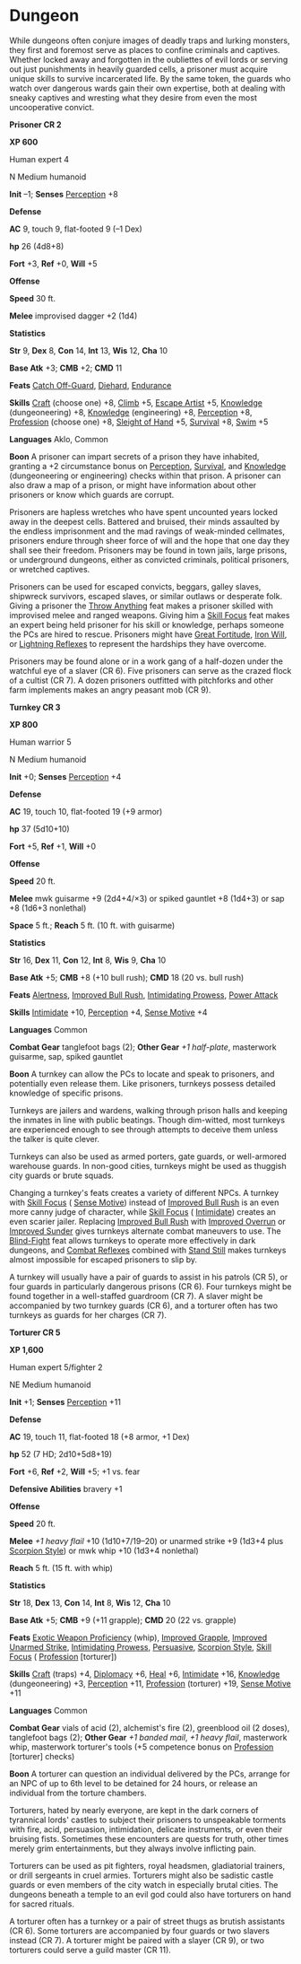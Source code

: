 # Dungeon

While dungeons often conjure images of deadly traps and lurking monsters, they first and foremost serve as places to confine criminals and captives. Whether locked away and forgotten in the oubliettes of evil lords or serving out just punishments in heavily guarded cells, a prisoner must acquire unique skills to survive incarcerated life. By the same token, the guards who watch over dangerous wards gain their own expertise, both at dealing with sneaky captives and wresting what they desire from even the most uncooperative convict.

**Prisoner CR 2**

**XP 600**

Human expert 4

N Medium humanoid

**Init** –1; **Senses** [Perception](../../skills/perception.md#_perception) +8

**Defense**

**AC** 9, touch 9, flat-footed 9 (–1 Dex)

**hp** 26 (4d8+8)

**Fort** +3, **Ref** +0, **Will** +5

**Offense**

**Speed** 30 ft.

**Melee** improvised dagger +2 (1d4)

**Statistics**

**Str** 9, **Dex** 8, **Con** 14, **Int** 13, **Wis** 12, **Cha** 10

**Base Atk** +3; **CMB** +2; **CMD** 11

**Feats** [Catch Off-Guard](../../feats.md#_catch-off-guard), [Diehard](../../feats.md#_diehard), [Endurance](../../feats.md#_endurance)

**Skills** [Craft](../../skills/craft.md#_craft) (choose one) +8, [Climb](../../skills/climb.md#_climb) +5, [Escape Artist](../../skills/escapeArtist.md#_escape-artist) +5, [Knowledge](../../skills/knowledge.md#_knowledge) (dungeoneering) +8, [Knowledge](../../skills/knowledge.md#_knowledge) (engineering) +8, [Perception](../../skills/perception.md#_perception) +8, [Profession](../../skills/profession.md#_profession) (choose one) +8, [Sleight of Hand](../../skills/sleightOfHand.md#_sleight-of-hand) +5, [Survival](../../skills/survival.md#_survival) +8, [Swim](../../skills/swim.md#_swim) +5

**Languages** Aklo, Common

**Boon** A prisoner can impart secrets of a prison they have inhabited, granting a +2 circumstance bonus on [Perception](../../skills/perception.md#_perception), [Survival](../../skills/survival.md#_survival), and [Knowledge](../../skills/knowledge.md#_knowledge) (dungeoneering or engineering) checks within that prison. A prisoner can also draw a map of a prison, or might have information about other prisoners or know which guards are corrupt.

Prisoners are hapless wretches who have spent uncounted years locked away in the deepest cells. Battered and bruised, their minds assaulted by the endless imprisonment and the mad ravings of weak-minded cellmates, prisoners endure through sheer force of will and the hope that one day they shall see their freedom. Prisoners may be found in town jails, large prisons, or underground dungeons, either as convicted criminals, political prisoners, or wretched captives.

Prisoners can be used for escaped convicts, beggars, galley slaves, shipwreck survivors, escaped slaves, or similar outlaws or desperate folk. Giving a prisoner the [Throw Anything](../../feats.md#_throw-anything) feat makes a prisoner skilled with improvised melee and ranged weapons. Giving him a [Skill Focus](../../feats.md#_skill-focus) feat makes an expert being held prisoner for his skill or knowledge, perhaps someone the PCs are hired to rescue. Prisoners might have [Great Fortitude](../../feats.md#_great-fortitude), [Iron Will](../../feats.md#_iron-will), or [Lightning Reflexes](../../feats.md#_lightning-reflexes) to represent the hardships they have overcome.

Prisoners may be found alone or in a work gang of a half-dozen under the watchful eye of a slaver (CR 6). Five prisoners can serve as the crazed flock of a cultist (CR 7). A dozen prisoners outfitted with pitchforks and other farm implements makes an angry peasant mob (CR 9).

**Turnkey CR 3**

**XP 800**

Human warrior 5

N Medium humanoid

**Init** +0; **Senses** [Perception](../../skills/perception.md#_perception) +4

**Defense**

**AC** 19, touch 10, flat-footed 19 (+9 armor)

**hp** 37 (5d10+10)

**Fort** +5, **Ref** +1, **Will** +0

**Offense**

**Speed** 20 ft.

**Melee** mwk guisarme +9 (2d4+4/×3) or spiked gauntlet +8 (1d4+3) or sap +8 (1d6+3 nonlethal)

**Space** 5 ft.; **Reach** 5 ft. (10 ft. with guisarme)

**Statistics**

**Str** 16, **Dex** 11, **Con** 12, **Int** 8, **Wis** 9, **Cha** 10

**Base Atk** +5; **CMB** +8 (+10 bull rush); **CMD** 18 (20 vs. bull rush)

**Feats** [Alertness](../../feats.md#_alertness), [Improved Bull Rush](../../feats.md#_improved-bull-rush), [Intimidating Prowess](../../feats.md#_intimidating-prowess), [Power Attack](../../feats.md#_power-attack)

**Skills** [Intimidate](../../skills/intimidate.md#_intimidate) +10, [Perception](../../skills/perception.md#_perception) +4, [Sense Motive](../../skills/senseMotive.md#_sense-motive) +4

**Languages** Common

**Combat Gear** tanglefoot bags (2); **Other Gear** _+1 half-plate_, masterwork guisarme, sap, spiked gauntlet

**Boon** A turnkey can allow the PCs to locate and speak to prisoners, and potentially even release them. Like prisoners, turnkeys possess detailed knowledge of specific prisons.

Turnkeys are jailers and wardens, walking through prison halls and keeping the inmates in line with public beatings. Though dim-witted, most turnkeys are experienced enough to see through attempts to deceive them unless the talker is quite clever.

Turnkeys can also be used as armed porters, gate guards, or well-armored warehouse guards. In non-good cities, turnkeys might be used as thuggish city guards or brute squads.

Changing a turnkey's feats creates a variety of different NPCs. A turnkey with [Skill Focus](../../feats.md#_skill-focus) ( [Sense Motive](../../skills/senseMotive.md#_sense-motive)) instead of [Improved Bull Rush](../../feats.md#_improved-bull-rush) is an even more canny judge of character, while [Skill Focus](../../feats.md#_skill-focus) ( [Intimidate](../../skills/intimidate.md#_intimidate)) creates an even scarier jailer. Replacing [Improved Bull Rush](../../feats.md#_improved-bull-rush) with [Improved Overrun](../../feats.md#_improved-overrun) or [Improved Sunder](../../feats.md#_improved-sunder) gives turnkeys alternate combat maneuvers to use. The [Blind-Fight](../../feats.md#_blind-fight) feat allows turnkeys to operate more effectively in dark dungeons, and [Combat Reflexes](../../feats.md#_combat-reflexes) combined with [Stand Still](../../feats.md#_stand-still) makes turnkeys almost impossible for escaped prisoners to slip by.

A turnkey will usually have a pair of guards to assist in his patrols (CR 5), or four guards in particularly dangerous prisons (CR 6). Four turnkeys might be found together in a well-staffed guardroom (CR 7). A slaver might be accompanied by two turnkey guards (CR 6), and a torturer often has two turnkeys as guards for her charges (CR 7).

**Torturer CR 5**

**XP 1,600**

Human expert 5/fighter 2

NE Medium humanoid

**Init** +1; **Senses** [Perception](../../skills/perception.md#_perception) +11

**Defense**

**AC** 19, touch 11, flat-footed 18 (+8 armor, +1 Dex)

**hp** 52 (7 HD; 2d10+5d8+19)

**Fort** +6, **Ref** +2, **Will** +5; +1 vs. fear

**Defensive Abilities** bravery +1

**Offense**

**Speed** 20 ft.

**Melee** _+1 heavy flail_ +10 (1d10+7/19–20) or unarmed strike +9 (1d3+4 plus [Scorpion Style](../../feats.md#_scorpion-style)) or mwk whip +10 (1d3+4 nonlethal)

**Reach** 5 ft. (15 ft. with whip)

**Statistics**

**Str** 18, **Dex** 13, **Con** 14, **Int** 8, **Wis** 12, **Cha** 10

**Base Atk** +5; **CMB** +9 (+11 grapple); **CMD** 20 (22 vs. grapple)

**Feats** [Exotic Weapon Proficiency](../../feats.md#_exotic-weapon-proficiency) (whip), [Improved Grapple](../../feats.md#_improved-grapple), [Improved Unarmed Strike](../../feats.md#_improved-unarmed-strike), [Intimidating Prowess](../../feats.md#_intimidating-prowess), [Persuasive](../../feats.md#_persuasive), [Scorpion Style](../../feats.md#_scorpion-style), [Skill Focus](../../feats.md#_skill-focus) ( [Profession](../../skills/profession.md#_profession) [torturer])

**Skills** [Craft](../../skills/craft.md#_craft) (traps) +4, [Diplomacy](../../skills/diplomacy.md#_diplomacy) +6, [Heal](../../skills/heal.md#_heal) +6, [Intimidate](../../skills/intimidate.md#_intimidate) +16, [Knowledge](../../skills/knowledge.md#_knowledge) (dungeoneering) +3, [Perception](../../skills/perception.md#_perception) +11, [Profession](../../skills/profession.md#_profession) (torturer) +19, [Sense Motive](../../skills/senseMotive.md#_sense-motive) +11

**Languages** Common

**Combat Gear** vials of acid (2), alchemist's fire (2), greenblood oil (2 doses), tanglefoot bags (2); **Other Gear** _+1 banded mail_, _+1 heavy flail_, masterwork whip, masterwork torturer's tools (+5 competence bonus on [Profession](../../skills/profession.md#_profession) [torturer] checks)

**Boon** A torturer can question an individual delivered by the PCs, arrange for an NPC of up to 6th level to be detained for 24 hours, or release an individual from the torture chambers.

Torturers, hated by nearly everyone, are kept in the dark corners of tyrannical lords' castles to subject their prisoners to unspeakable torments with fire, acid, persuasion, intimidation, delicate instruments, or even their bruising fists. Sometimes these encounters are quests for truth, other times merely grim entertainments, but they always involve inflicting pain.

Torturers can be used as pit fighters, royal headsmen, gladiatorial trainers, or drill sergeants in cruel armies. Torturers might also be sadistic castle guards or even members of the city watch in especially brutal cities. The dungeons beneath a temple to an evil god could also have torturers on hand for sacred rituals.

A torturer often has a turnkey or a pair of street thugs as brutish assistants (CR 6). Some torturers are accompanied by four guards or two slavers instead (CR 7). A torturer might be paired with a slayer (CR 9), or two torturers could serve a guild master (CR 11).

